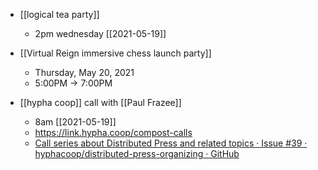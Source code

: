 - [[logical tea party]]
	- 2pm wednesday [[2021-05-19]]

- [[Virtual Reign immersive chess launch party]]
	- Thursday, May 20, 2021
	- 5:00PM → 7:00PM

- [[hypha coop]] call with [[Paul Frazee]]
	- 8am [[2021-05-19]]
	- https://link.hypha.coop/compost-calls
	- [Call series about Distributed Press and related topics · Issue #39 · hyphacoop/distributed-press-organizing · GitHub](https://github.com/hyphacoop/distributed-press-organizing/issues/39)

